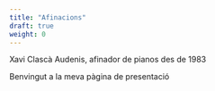 ```yaml
---
title: "Afinacions"
draft: true
weight: 0
---
```


Xavi Clascà Audenis, afinador de pianos des de 1983

Benvingut a la meva pàgina de presentació